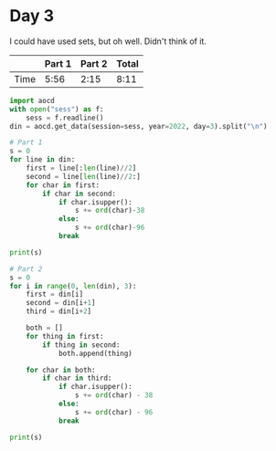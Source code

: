 # Day 3

I could have used sets, but oh well. Didn't think of it.

| | Part 1 | Part 2 | Total |
|---|---|---|---|
|Time|5:56|2:15|8:11|

```python
import aocd
with open("sess") as f:
    sess = f.readline()
din = aocd.get_data(session=sess, year=2022, day=3).split("\n")

# Part 1
s = 0
for line in din:
    first = line[:len(line)//2]
    second = line[len(line)//2:]
    for char in first:
        if char in second:
            if char.isupper():
                s += ord(char)-38
            else:
                s += ord(char)-96
            break

print(s)

# Part 2
s = 0
for i in range(0, len(din), 3):
    first = din[i]
    second = din[i+1]
    third = din[i+2]

    both = []
    for thing in first:
        if thing in second:
            both.append(thing)

    for char in both:
        if char in third:
            if char.isupper():
                s += ord(char) - 38
            else:
                s += ord(char) - 96
            break

print(s)
```
